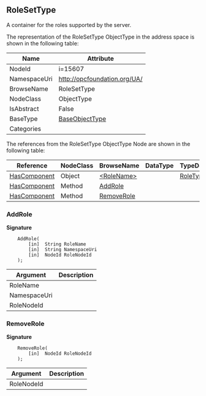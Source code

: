 <!-- objecttype -->
## RoleSetType
A container for the roles supported by the server.  
<!-- end of text -->
The representation of the RoleSetType ObjectType in the address space is shown in the following table:  

|Name|Attribute|
|---|---|
|NodeId|i=15607|
|NamespaceUri|http://opcfoundation.org/UA/|
|BrowseName|RoleSetType|
|NodeClass|ObjectType|
|IsAbstract|False|
|BaseType|[BaseObjectType](../../ObjectTypes/BaseObjectType/readme.md)|
|Categories||

The references from the RoleSetType ObjectType Node are shown in the following table:  

|Reference|NodeClass|BrowseName|DataType|TypeDefinition|ModellingRule|
|---|---|---|---|---|---|
|[HasComponent](../../ReferenceTypes/HasComponent/readme.md)|Object|[&lt;RoleName&gt;](#&lt;RoleName&gt;)||[RoleType](../../ObjectTypes/RoleType/readme.md)|[OptionalPlaceholder](../../Objects/OptionalPlaceholder/readme.md)|
|[HasComponent](../../ReferenceTypes/HasComponent/readme.md)|Method|[AddRole](#AddRole)|||[Mandatory](../../Objects/Mandatory/readme.md)|
|[HasComponent](../../ReferenceTypes/HasComponent/readme.md)|Method|[RemoveRole](#RemoveRole)|||[Mandatory](../../Objects/Mandatory/readme.md)|

### <a name="AddRole"></a>AddRole
  
**Signature**
```
    AddRole(
        [in]  String RoleName
        [in]  String NamespaceUri
        [in]  NodeId RoleNodeId
    );
```

|Argument|Description|
|---|---|
|RoleName||
|NamespaceUri||
|RoleNodeId||

### <a name="RemoveRole"></a>RemoveRole
  
**Signature**
```
    RemoveRole(
        [in]  NodeId RoleNodeId
    );
```

|Argument|Description|
|---|---|
|RoleNodeId||


